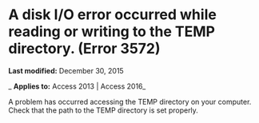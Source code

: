 
# A disk I/O error occurred while reading or writing to the TEMP directory. (Error 3572)

 **Last modified:** December 30, 2015

 _ **Applies to:** Access 2013 | Access 2016_

A problem has occurred accessing the TEMP directory on your computer. Check that the path to the TEMP directory is set properly.

